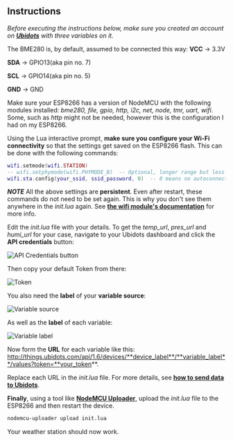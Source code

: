 Instructions
------------
*Before executing the instructions below, make sure you created an account on
[**Ubidots**](http://www.ubidots.com) with three variables on it.*

The BME280 is, by default, assumed to be connected this way: 
**VCC** -> 3.3V

**SDA** -> GPIO13(aka pin no. 7)

**SCL** -> GPIO14(aka pin no. 5)

**GND** -> GND


Make sure your ESP8266 has a version of NodeMCU with the following modules installed:
*bme280, file, gpio, http, i2c, net, node, tmr, uart, wifi*.
Some, such as *http* might not be needed, however this is the configuration I had on my ESP8266.


Using the Lua interactive prompt, **make sure you configure your Wi-Fi connectivity**
so that the settings get saved on the ESP8266 flash. This can be done with the following commands:

```lua
wifi.setmode(wifi.STATION)
-- wifi.setphymode(wifi.PHYMODE_B)  -- Optional, longer range but less battery life
wifi.sta.config(your_ssid, ssid_password, 0)  -- 0 means no autoconnect
```

***NOTE*** All the above settings are **persistent**. Even after restart, these commands do not need to be set again.
This is why you don't see them anywhere in the *init.lua* again. 
See [**the wifi module's documentation**](https://nodemcu.readthedocs.io/en/master/en/modules/wifi/)
for more info.


Edit the *init.lua* file with your details. To get the *temp_url*, *pres_url* and *humi_url* for
your case, navigate to your Ubidots dashboard and click the **API credentials** button:

![API Credentials button](https://i.imgur.com/aTj6vp0.png)

Then copy your default Token from there:

![Token](https://i.imgur.com/LepFlxl.png)

You also need the **label** of your **variable source**:

![Variable source](https://i.imgur.com/0fdP7lr.png)

As well as the **label** of each variable:

![Variable label](https://i.imgur.com/cOeCtJf.png)

Now form the **URL** for each variable like this:
http://things.ubidots.com/api/1.6/devices/**device_label**/**variable_label**/values?token=**your_token**.

Replace each URL in the *init.lua* file. For more details, see [**how to send data to Ubidots**](https://ubidots.com/docs/api/#send-values).


**Finally**, using a tool like [**NodeMCU Uploader**](https://github.com/kmpm/nodemcu-uploader), 
upload the *init.lua* file to the ESP8266 and then restart the device. 

```bash
nodemcu-uploader upload init.lua
```

Your weather station should now work.